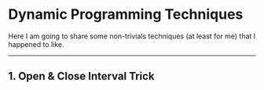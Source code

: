 # Dynamic Programming Techniques

Here I am going to share some non-trivials techniques (at least for me) that I happened to like.

---

## 1. Open & Close Interval Trick

